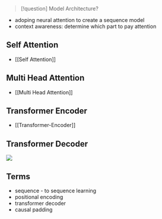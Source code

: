 >[!question]
>Model Architecture?

- adoping neural attention to create a sequence model
- context awareness: determine which part to pay attention
## Self Attention
- [[Self Attention]]
## Multi Head Attention
- [[Multi Head Attention]]

## Transformer Encoder
- [[Transformer-Encoder]]

## Transformer Decoder


![](https://machinelearningmastery.com/wp-content/uploads/2021/08/attention_research_1.png)


## Terms
- sequence - to sequence learning
- positional encoding
- transformer decoder
- causal padding
